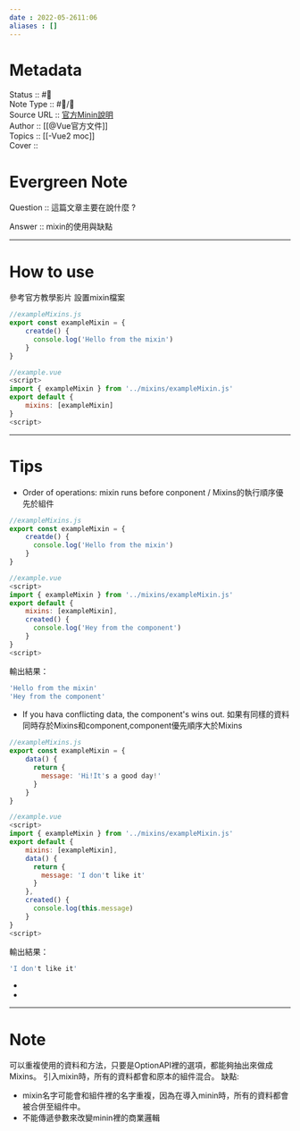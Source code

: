 ```yaml
---
date : 2022-05-2611:06
aliases : []
---
```

# Metadata
Status :: #🌱 <br>
Note Type :: #📨/📝 <br>
Source URL :: [官方Minin說明](https://v3.cn.vuejs.org/guide/mixins.html#%E5%85%A8%E5%B1%80-mixin) <br>
Author :: [[@Vue官方文件]]<br>
Topics :: [[-Vue2 moc]]<br>
Cover ::

# Evergreen Note

Question :: 這篇文章主要在說什麼 ?

Answer :: mixin的使用與缺點

---

# How to use
參考官方教學影片[]()
設置mixin檔案
```js
//exampleMixins.js
export const exampleMixin = {
	creatde() {
	  console.log('Hello from the mixin')
	}
}

```
```js
//example.vue
<script>
import { exampleMixin } from '../mixins/exampleMixin.js'
export default {
	mixins: [exampleMixin]
}
<script>
```

---
# Tips
- Order of operations: mixin runs before conponent  / Mixins的執行順序優先於組件
```js
//exampleMixins.js
export const exampleMixin = {
	creatde() {
	  console.log('Hello from the mixin')
	}
}

```
```js
//example.vue
<script>
import { exampleMixin } from '../mixins/exampleMixin.js'
export default {
	mixins: [exampleMixin],
	created() {
	  console.log('Hey from the component')
	}
}
<script>
```
輸出結果：
```js
'Hello from the mixin'
'Hey from the component'
```
- If you hava conflicting data, the component's wins out. 如果有同樣的資料同時存於Mixins和component,component優先順序大於Mixins
```js
//exampleMixins.js
export const exampleMixin = {
	data() {
	  return {
	  	message: 'Hi!It's a good day!'
	  }
	}
}
```
```js
//example.vue
<script>
import { exampleMixin } from '../mixins/exampleMixin.js'
export default {
	mixins: [exampleMixin],
	data() {
	  return {
	    message: 'I don't like it'
	  }
	},
	created() {
	  console.log(this.message)
	}
}
<script>
```
輸出結果：
```js
'I don't like it'
```
- 
- 

---

# Note
可以重複使用的資料和方法，只要是OptionAPI裡的選項，都能夠抽出來做成Mixins。
引入mixin時，所有的資料都會和原本的組件混合。
缺點:
- mixin名字可能會和組件裡的名字重複，因為在導入minin時，所有的資料都會被合併至組件中。
- 不能傳遞參數來改變minin裡的商業邏輯